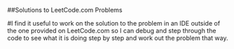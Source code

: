 ##Solutions to LeetCode.com Problems

#I find it useful to work on the solution to the problem in an IDE outside of the one provided on LeetCode.com so I can debug and step through the code to see what it is doing step by step and work out the problem that way.